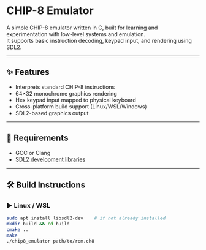 # CHIP-8 Emulator

A simple CHIP-8 emulator written in C, built for learning and experimentation with low-level systems and emulation.  
It supports basic instruction decoding, keypad input, and rendering using SDL2.

---

## ✨ Features

- Interprets standard CHIP-8 instructions
- 64×32 monochrome graphics rendering
- Hex keypad input mapped to physical keyboard
- Cross-platform build support (Linux/WSL/Windows)
- SDL2-based graphics output

---

## 🔧 Requirements

- GCC or Clang
- [SDL2 development libraries](https://github.com/libsdl-org/SDL)

---

## 🛠️ Build Instructions

### ▶️ Linux / WSL

```bash
sudo apt install libsdl2-dev    # if not already installed
mkdir build && cd build
cmake ..
make
./chip8_emulator path/to/rom.ch8
```